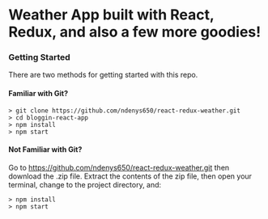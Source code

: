 # Weather App built with React, Redux, and also a few more goodies!


### Getting Started

There are two methods for getting started with this repo.

#### Familiar with Git?
```
> git clone https://github.com/ndenys650/react-redux-weather.git
> cd bloggin-react-app
> npm install
> npm start
```

#### Not Familiar with Git?
Go to https://github.com/ndenys650/react-redux-weather.git then download the .zip file.  Extract the contents of the zip file, then open your terminal, change to the project directory, and:
```
> npm install
> npm start
```

